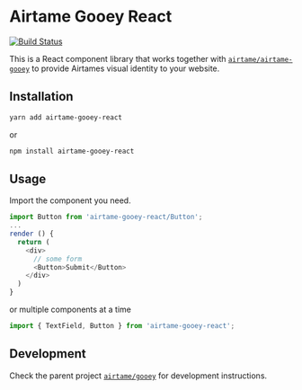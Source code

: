 # Airtame Gooey React
[![Build Status](https://travis-ci.org/airtame/airtame-gooey-react.svg?branch=master)](https://travis-ci.org/airtame/airtame-gooey-react)

This is a React component library that works together with [`airtame/airtame-gooey`](https://github.com/airtame/airtame-gooey) to provide Airtames visual identity to your website.

## Installation

```bash
yarn add airtame-gooey-react
```
or
```bash
npm install airtame-gooey-react
```

## Usage

Import the component you need.

```javascript
import Button from 'airtame-gooey-react/Button';
...
render () {
  return (
    <div>
      // some form
      <Button>Submit</Button>
    </div>
  )
}
```
or multiple components at a time

```javascript
import { TextField, Button } from 'airtame-gooey-react';
```

## Development

Check the parent project [`airtame/gooey`](https://github.com/airtame/airtame-gooey) for development instructions.